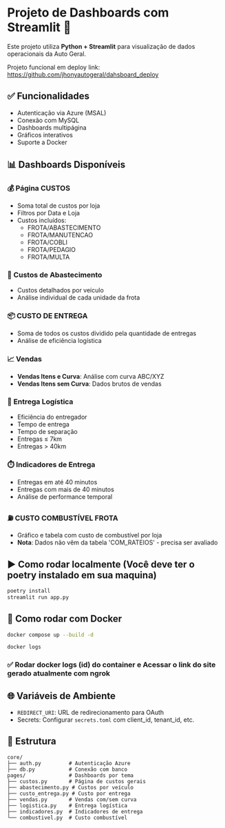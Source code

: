 # Projeto de Dashboards com Streamlit 🚀

Este projeto utiliza **Python + Streamlit** para visualização de dados operacionais da Auto Geral.

Projeto funcional em deploy link: https://github.com/jhonyautogeral/dahsboard_deploy

## ✅ Funcionalidades

- Autenticação via Azure (MSAL)
- Conexão com MySQL
- Dashboards multipágina
- Gráficos interativos
- Suporte a Docker

## 📊 Dashboards Disponíveis

### 💰 Página CUSTOS
- Soma total de custos por loja
- Filtros por Data e Loja
- Custos incluídos:
  - FROTA/ABASTECIMENTO
  - FROTA/MANUTENCAO
  - FROTA/COBLI
  - FROTA/PEDAGIO
  - FROTA/MULTA

### 🚗 Custos de Abastecimento
- Custos detalhados por veículo
- Análise individual de cada unidade da frota

### 📦 CUSTO DE ENTREGA
- Soma de todos os custos dividido pela quantidade de entregas
- Análise de eficiência logística

### 📈 Vendas
- **Vendas Itens e Curva**: Análise com curva ABC/XYZ
- **Vendas Itens sem Curva**: Dados brutos de vendas

### 🚚 Entrega Logística
- Eficiência do entregador
- Tempo de entrega
- Tempo de separação
- Entregas ≤ 7km
- Entregas > 40km

### ⏱️ Indicadores de Entrega
- Entregas em até 40 minutos
- Entregas com mais de 40 minutos
- Análise de performance temporal

### ⛽ CUSTO COMBUSTÍVEL FROTA
- Gráfico e tabela com custo de combustível por loja
- **Nota**: Dados não vêm da tabela 'COM_RATEIOS' - precisa ser avaliado

## ▶️ Como rodar localmente (Você deve ter o poetry instalado em sua maquina)

```bash
poetry install
streamlit run app.py
```

## 🐳 Como rodar com Docker

```bash
docker compose up --build -d
```

```bash
docker logs
```

### ✅ Rodar docker logs (id) do container e Acessar o link do site gerado atualmente com ngrok

## 🌐 Variáveis de Ambiente

- `REDIRECT_URI`: URL de redirecionamento para OAuth
- Secrets: Configurar `secrets.toml` com client_id, tenant_id, etc.

## 📁 Estrutura

```
core/
├── auth.py         # Autenticação Azure
├── db.py           # Conexão com banco
pages/              # Dashboards por tema
├── custos.py       # Página de custos gerais
├── abastecimento.py # Custos por veículo
├── custo_entrega.py # Custo por entrega
├── vendas.py       # Vendas com/sem curva
├── logistica.py    # Entrega logística
├── indicadores.py  # Indicadores de entrega
└── combustivel.py  # Custo combustível
```
